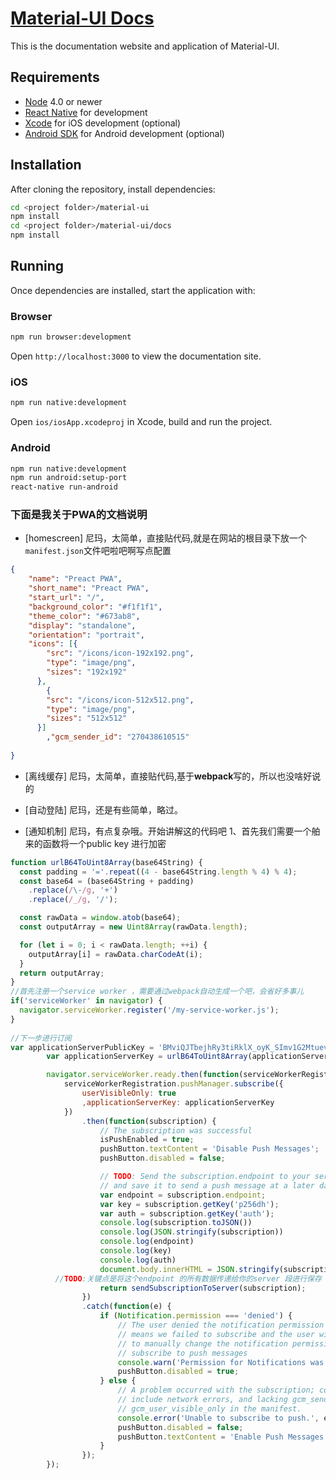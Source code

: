 # [Material-UI Docs](http://callemall.github.io/material-ui/)

This is the documentation website and application of Material-UI.

## Requirements

- [Node](https://nodejs.org) 4.0 or newer
- [React Native](http://facebook.github.io/react-native/docs/getting-started.html) for development
- [Xcode](https://developer.apple.com/xcode/) for iOS development (optional)
- [Android SDK](https://developer.android.com/sdk/) for Android development (optional)

## Installation
After cloning the repository, install dependencies:
```sh
cd <project folder>/material-ui
npm install
cd <project folder>/material-ui/docs
npm install
```

## Running

Once dependencies are installed, start the application with:

### Browser

```sh
npm run browser:development
```

Open `http://localhost:3000` to view the documentation site.

### iOS

```sh
npm run native:development
```

Open `ios/iosApp.xcodeproj` in Xcode, build and run the project.

### Android

```sh
npm run native:development
npm run android:setup-port
react-native run-android
```
### 下面是我关于PWA的文档说明
- [homescreen] 尼玛，太简单，直接贴代码,就是在网站的根目录下放一个```manifest.json```文件吧啦吧啊写点配置
```json
{
	"name": "Preact PWA",
	"short_name": "Preact PWA",
	"start_url": "/",
	"background_color": "#f1f1f1",
	"theme_color": "#673ab8",
	"display": "standalone",
	"orientation": "portrait",
	"icons": [{
	    "src": "/icons/icon-192x192.png",
	    "type": "image/png",
	    "sizes": "192x192"
	  },
		{
	    "src": "/icons/icon-512x512.png",
	    "type": "image/png",
	    "sizes": "512x512"
	  }]
		,"gcm_sender_id": "270438610515"
		
}
```
- [离线缓存] 尼玛，太简单，直接贴代码,基于**webpack**写的，所以也没啥好说的
- [自动登陆] 尼玛，还是有些简单，略过。

- [通知机制] 尼玛，有点复杂哦。开始讲解这的代码吧
1、首先我们需要一个舶来的函数将一个public key 进行加密
```javascript
function urlB64ToUint8Array(base64String) {
  const padding = '='.repeat((4 - base64String.length % 4) % 4);
  const base64 = (base64String + padding)
    .replace(/\-/g, '+')
    .replace(/_/g, '/');

  const rawData = window.atob(base64);
  const outputArray = new Uint8Array(rawData.length);

  for (let i = 0; i < rawData.length; ++i) {
    outputArray[i] = rawData.charCodeAt(i);
  }
  return outputArray;
}
//首先注册一个service worker ，需要通过webpack自动生成一个吧，会省好多事儿 
if('serviceWorker' in navigator) {
  navigator.serviceWorker.register('/my-service-worker.js');
}
	
//下一步进行订阅
var applicationServerPublicKey = 'BMviQJTbejhRy3tiRklX_oyK_SImv1G2MtuevA16iOJQaUQLegT64f7ZGILdHZx78QMMA6C9HiNt3hAGM_89zpw'
		var applicationServerKey = urlB64ToUint8Array(applicationServerPublicKey);

		navigator.serviceWorker.ready.then(function(serviceWorkerRegistration) {
			serviceWorkerRegistration.pushManager.subscribe({
				userVisibleOnly: true
				,applicationServerKey: applicationServerKey
			})
				.then(function(subscription) {
					// The subscription was successful
					isPushEnabled = true;
					pushButton.textContent = 'Disable Push Messages';
					pushButton.disabled = false;

					// TODO: Send the subscription.endpoint to your server
					// and save it to send a push message at a later date
					var endpoint = subscription.endpoint;
					var key = subscription.getKey('p256dh');
					var auth = subscription.getKey('auth');
					console.log(subscription.toJSON())
					console.log(JSON.stringify(subscription))
					console.log(endpoint)
					console.log(key)
					console.log(auth)
					document.body.innerHTML = JSON.stringify(subscription);
          //TODO:关键点是将这个endpoint 的所有数据传递给你的server 段进行保存
					return sendSubscriptionToServer(subscription);
				})
				.catch(function(e) {
					if (Notification.permission === 'denied') {
						// The user denied the notification permission which
						// means we failed to subscribe and the user will need
						// to manually change the notification permission to
						// subscribe to push messages
						console.warn('Permission for Notifications was denied');
						pushButton.disabled = true;
					} else {
						// A problem occurred with the subscription; common reasons
						// include network errors, and lacking gcm_sender_id and/or
						// gcm_user_visible_only in the manifest.
						console.error('Unable to subscribe to push.', e);
						pushButton.disabled = false;
						pushButton.textContent = 'Enable Push Messages';
					}
				});
		});

```



```
```
